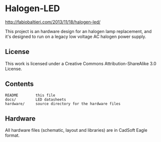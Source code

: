 Halogen-LED
==================

http://fabiobaltieri.com/2013/11/18/halogen-led/

This project is an hardware design for an halogen lamp replacement, and it's
designed to run on a legacy low voltage AC halogen power supply.

License
-------

This work is licensed under a Creative Commons Attribution-ShareAlike 3.0
License.

Contents
--------

    README        this file
    docs/         LED datasheets
    hardware/     source directory for the hardware files

Hardware
--------

All hardware files (schematic, layout and libraries) are in CadSoft Eagle
format.
